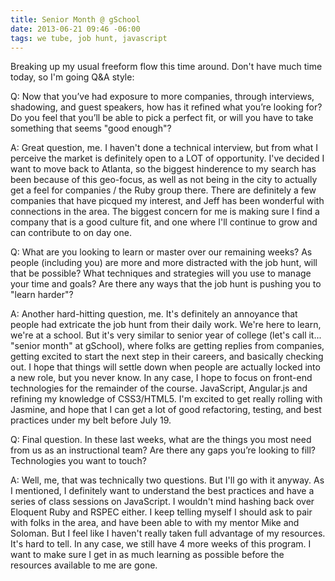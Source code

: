 ```yaml
---
title: Senior Month @ gSchool
date: 2013-06-21 09:46 -06:00
tags: we tube, job hunt, javascript
---
```


Breaking up my usual freeform flow this time around. Don't have much time today, so I'm going Q&A style:

Q: Now that you’ve had exposure to more companies, through interviews, shadowing, and guest speakers, how has it refined what you’re looking for? Do you feel that you’ll be able to pick a perfect fit, or will you have to take something that seems "good enough"?

A: Great question, me. I haven't done a technical interview, but from what I perceive the market is definitely open to a LOT of opportunity. I've decided I want to move back to Atlanta, so the biggest hinderence to my search has been because of this geo-focus, as well as not being in the city to actually get a feel for companies / the Ruby group there. There are definitely a few companies that have picqued my interest, and Jeff has been wonderful with connections in the area. The biggest concern for me is making sure I find a company that is a good culture fit, and one where I'll continue to grow and can contribute to on day one.

Q: What are you looking to learn or master over our remaining weeks? As people (including you) are more and more distracted with the job hunt, will that be possible? What techniques and strategies will you use to manage your time and goals? Are there any ways that the job hunt is pushing you to "learn harder"?

A: Another hard-hitting question, me. It's definitely an annoyance that people had extricate the job hunt from their daily work. We're here to learn, we're at a school. But it's very similar to senior year of college (let's call it... "senior month" at gSchool), where folks are getting replies from companies, getting excited to start the next step in their careers, and basically checking out. I hope that things will settle down when people are actually locked into a new role, but you never know. In any case, I hope to focus on front-end technologies for the remainder of the course. JavaScript, Angular.js and refining my knowledge of CSS3/HTML5. I'm excited to get really rolling with Jasmine, and hope that I can get a lot of good refactoring, testing, and best practices under my belt before July 19.

Q: Final question. In these last weeks, what are the things you most need from us as an instructional team? Are there any gaps you’re looking to fill? Technologies you want to touch?

A: Well, me, that was technically two questions. But I'll go with it anyway. As I mentioned, I definitely want to understand the best practices and have a series of class sessions on JavaScript. I wouldn't mind hashing back over Eloquent Ruby and RSPEC either. I keep telling myself I should ask to pair with folks in the area, and have been able to with my mentor Mike and Soloman. But I feel like I haven't really taken full advantage of my resources. It's hard to tell. In any case, we still have 4 more weeks of this program. I want to make sure I get in as much learning as possible before the resources available to me are gone.